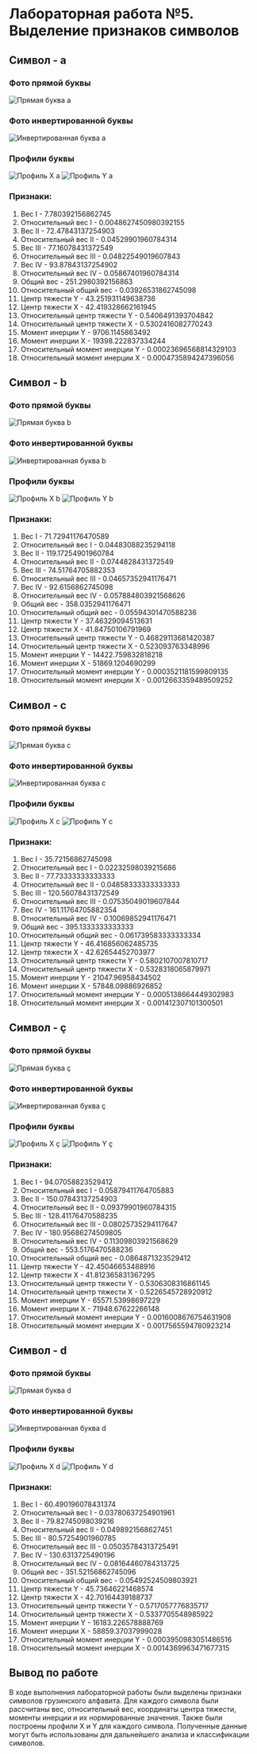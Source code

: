 # Лабораторная работа №5. Выделение признаков символов

## Символ - a

### Фото прямой буквы
![Прямая буква a](../../lab5/generated_images_letters/a.png)

### Фото инвертированной буквы
![Инвертированная буква a](../../lab5/generated_images_inverse_letters/a.png)

### Профили буквы
![Профиль X a](../../lab5/profiles/a_profile_x.png)
![Профиль Y a](../../lab5/profiles/a_profile_y.png)

### Признаки:
1. Вес I - 7.780392156862745
2. Относительный вес I - 0.0048627450980392155
3. Вес II - 72.47843137254903
4. Относительный вес II - 0.04529901960784314
5. Вес III - 77.16078431372549
6. Относительный вес III - 0.04822549019607843
7. Вес IV - 93.87843137254902
8. Относительный вес IV - 0.05867401960784314
9. Общий вес - 251.2980392156863
10. Относительный общий вес - 0.03926531862745098
11. Центр тяжести Y - 43.251931149638736
12. Центр тяжести X - 42.419328662161945
13. Относительный центр тяжести Y - 0.5406491393704842
14. Относительный центр тяжести X - 0.5302416082770243
15. Момент инерции Y - 9706.1145863492
16. Момент инерции X - 19398.222837334244
17. Относительный момент инерции Y - 0.00023696568814329103
18. Относительный момент инерции X - 0.0004735894247396056

## Символ - b

### Фото прямой буквы
![Прямая буква b](../../lab5/generated_images_letters/b.png)

### Фото инвертированной буквы
![Инвертированная буква b](../../lab5/generated_images_inverse_letters/b.png)

### Профили буквы
![Профиль X b](../../lab5/profiles/b_profile_x.png)
![Профиль Y b](../../lab5/profiles/b_profile_y.png)

### Признаки:
1. Вес I - 71.72941176470589
2. Относительный вес I - 0.04483088235294118
3. Вес II - 119.17254901960784
4. Относительный вес II - 0.0744828431372549
5. Вес III - 74.51764705882353
6. Относительный вес III - 0.04657352941176471
7. Вес IV - 92.6156862745098
8. Относительный вес IV - 0.057884803921568626
9. Общий вес - 358.0352941176471
10. Относительный общий вес - 0.05594301470588236
11. Центр тяжести Y - 37.46329094513631
12. Центр тяжести X - 41.84750106791969
13. Относительный центр тяжести Y - 0.46829113681420387
14. Относительный центр тяжести X - 0.523093763348996
15. Момент инерции Y - 14422.759832818218
16. Момент инерции X - 51869.1204690299
17. Относительный момент инерции Y - 0.0003521181599809135
18. Относительный момент инерции X - 0.0012663359489509252

## Символ - c

### Фото прямой буквы
![Прямая буква c](../../lab5/generated_images_letters/c.png)

### Фото инвертированной буквы
![Инвертированная буква c](../../lab5/generated_images_inverse_letters/c.png)

### Профили буквы
![Профиль X c](../../lab5/profiles/c_profile_x.png)
![Профиль Y c](../../lab5/profiles/c_profile_y.png)

### Признаки:
1. Вес I - 35.72156862745098
2. Относительный вес I - 0.02232598039215686
3. Вес II - 77.73333333333333
4. Относительный вес II - 0.04858333333333333
5. Вес III - 120.56078431372549
6. Относительный вес III - 0.07535049019607844
7. Вес IV - 161.11764705882354
8. Относительный вес IV - 0.10069852941176471
9. Общий вес - 395.1333333333333
10. Относительный общий вес - 0.061739583333333334
11. Центр тяжести Y - 46.416856062485735
12. Центр тяжести X - 42.62654452703977
13. Относительный центр тяжести Y - 0.5802107007810717
14. Относительный центр тяжести X - 0.5328318065879971
15. Момент инерции Y - 21047.96958434502
16. Момент инерции X - 57848.09886926852
17. Относительный момент инерции Y - 0.0005138664449302983
18. Относительный момент инерции X - 0.001412307101300501

## Символ - ç

### Фото прямой буквы
![Прямая буква ç](../../lab5/generated_images_letters/ç.png)

### Фото инвертированной буквы
![Инвертированная буква ç](../../lab5/generated_images_inverse_letters/ç.png)

### Профили буквы
![Профиль X ç](../../lab5/profiles/ç_profile_x.png)
![Профиль Y ç](../../lab5/profiles/ç_profile_y.png)

### Признаки:
1. Вес I - 94.07058823529412
2. Относительный вес I - 0.05879411764705883
3. Вес II - 150.07843137254903
4. Относительный вес II - 0.09379901960784315
5. Вес III - 128.41176470588235
6. Относительный вес III - 0.08025735294117647
7. Вес IV - 180.95686274509805
8. Относительный вес IV - 0.11309803921568629
9. Общий вес - 553.5176470588236
10. Относительный общий вес - 0.0864871323529412
11. Центр тяжести Y - 42.45046653488916
12. Центр тяжести X - 41.812365831367295
13. Относительный центр тяжести Y - 0.5306308316861145
14. Относительный центр тяжести X - 0.5226545728920912
15. Момент инерции Y - 65571.53998697229
16. Момент инерции X - 71948.67622266148
17. Относительный момент инерции Y - 0.0016008676754631908
18. Относительный момент инерции X - 0.0017565594780923214

## Символ - d

### Фото прямой буквы
![Прямая буква d](../../lab5/generated_images_letters/d.png)

### Фото инвертированной буквы
![Инвертированная буква d](../../lab5/generated_images_inverse_letters/d.png)

### Профили буквы
![Профиль X d](../../lab5/profiles/d_profile_x.png)
![Профиль Y d](../../lab5/profiles/d_profile_y.png)

### Признаки:
1. Вес I - 60.490196078431374
2. Относительный вес I - 0.03780637254901961
3. Вес II - 79.82745098039216
4. Относительный вес II - 0.0498921568627451
5. Вес III - 80.57254901960785
6. Относительный вес III - 0.05035784313725491
7. Вес IV - 130.6313725490196
8. Относительный вес IV - 0.08164460784313725
9. Общий вес - 351.52156862745096
10. Относительный общий вес - 0.05492524509803921
11. Центр тяжести Y - 45.73646221468574
12. Центр тяжести X - 42.70164439188737
13. Относительный центр тяжести Y - 0.5717057776835717
14. Относительный центр тяжести X - 0.5337705548985922
15. Момент инерции Y - 16183.226578888769
16. Момент инерции X - 58859.37037999028
17. Относительный момент инерции Y - 0.0003950983051486516
18. Относительный момент инерции X - 0.0014369963471677315

## Вывод по работе
В ходе выполнения лабораторной работы были выделены признаки символов грузинского алфавита. Для каждого символа были рассчитаны вес, относительный вес, координаты центра тяжести, моменты инерции и их нормированные значения. Также были построены профили X и Y для каждого символа. Полученные данные могут быть использованы для дальнейшего анализа и классификации символов.